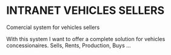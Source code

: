 # INTRANET VEHICLES SELLERS
Comercial system for vehicles sellers

With this system I want to offer a complete solution for vehicles concessionaires. Sells, Rents, Production, Buys ...


